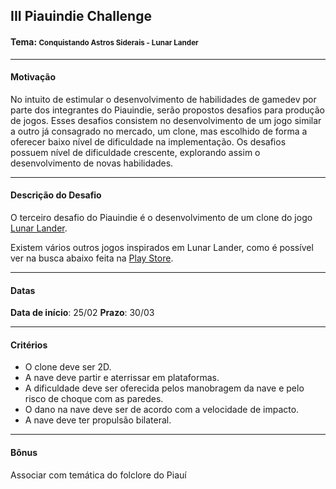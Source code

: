 ## III Piauindie Challenge

#### Tema: <small> Conquistando Astros Siderais - Lunar Lander</small> 

___
#### Motivação
No intuito de estimular o desenvolvimento de habilidades de gamedev por parte dos integrantes do Piauindie, serão propostos desafios para produção de jogos. Esses desafios consistem no desenvolvimento de um jogo similar a outro já consagrado no mercado, um clone, mas escolhido de forma a oferecer baixo nível de dificuldade na implementação. Os desafios possuem nível de dificuldade crescente, explorando assim o desenvolvimento de novas habilidades.

___
#### Descrição do Desafio
O terceiro desafio do Piauindie é o desenvolvimento de um clone do jogo [Lunar Lander](http://moonlander.seb.ly/).

Existem vários outros jogos inspirados em Lunar Lander, como é possível ver na busca abaixo feita na [Play Store](https://play.google.com/store/apps/collection/search_results_cluster_apps?clp=ggEOCgxsdW5hciBsYW5kZXI%3D%3AS%3AANO1ljLJSqQ&gsr=ChGCAQ4KDGx1bmFyIGxhbmRlcg%3D%3D%3AS%3AANO1ljIDdd0&hl=pt-BR).

___
#### Datas
**Data de início**: 25/02
**Prazo**: 30/03
___
#### Critérios
- O clone deve ser 2D.
- A nave deve partir e aterrissar em plataformas.
- A dificuldade deve ser oferecida pelos manobragem da nave e pelo risco de choque com as paredes.
- O dano na nave deve ser de acordo com a velocidade de impacto.
- A nave deve ter propulsão bilateral.
___
#### Bônus
Associar com temática do folclore do Piauí
